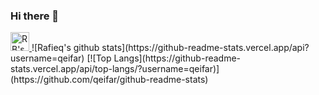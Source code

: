 ### Hi there 👋
<a href="https://dev.to/qeifar">
  <img src="https://d2fltix0v2e0sb.cloudfront.net/dev-badge.svg" alt="RB's DEV Profile" height="30" width="30">
</a>
<a href="https://dev.to/qeifar">
  <i class="fab fa-dev" title="qeifar's DEV Profile"></i>
</a>
    ![Rafieq's github stats](https://github-readme-stats.vercel.app/api?username=qeifar)
    [![Top Langs](https://github-readme-stats.vercel.app/api/top-langs/?username=qeifar)](https://github.com/qeifar/github-readme-stats)
<!--
**qeifar/qeifar** is a ✨ _special_ ✨ repository because its `README.md` (this file) appears on your GitHub profile.

Here are some ideas to get you started:

- 🔭 I’m currently working on ...
- 🌱 I’m currently learning ...
- 👯 I’m looking to collaborate on ...
- 🤔 I’m looking for help with ...
- 💬 Ask me about ...
- 📫 How to reach me: ...
- 😄 Pronouns: ...
- ⚡ Fun fact: ...
-->
